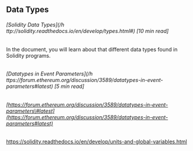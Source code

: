 ## Data Types

###### [Solidity Data Types](/h ttp://solidity.readthedocs.io/en/develop/types.html#) \[10 min read\]

In the document, you will learn about that different data types found in Solidity programs.

###### 

###### 

###### [Datatypes in Event Parameters](/h ttps://forum.ethereum.org/discussion/3589/datatypes-in-event-parameters#latest) \[5 min read\]

###### [https://forum.ethereum.org/discussion/3589/datatypes-in-event-parameters\#latest](https://forum.ethereum.org/discussion/3589/datatypes-in-event-parameters#latest)





https://solidity.readthedocs.io/en/develop/units-and-global-variables.html

